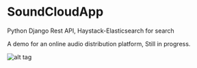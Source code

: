# SoundCloudApp
Python Django Rest API, Haystack-Elasticsearch for search

A demo for an online audio distribution platform, Still in progress.

![alt tag](https://flic.kr/p/RhjfTo "Demo Screenshot")


